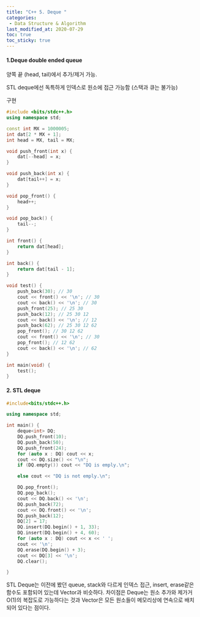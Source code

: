 ```yaml
---
title: "C++ 5. Deque "
categories:
 - Data Structure & Algorithm
last_modified_at: 2020-07-29
toc: true
toc_sticky: true
---
```


#### 1.Deque double ended queue

양쪽 끝 (head, tail)에서 추가/제거 가능.

STL deque에선 독특하게 인덱스로 원소에 접근 가능함
(스택과 큐는 불가능)

구현
```c++
#include <bits/stdc++.h>
using namespace std;

const int MX = 1000005;
int dat[2 * MX + 1];
int head = MX, tail = MX;

void push_front(int x) {
	dat[--head] = x;
}

void push_back(int x) {
	dat[tail++] = x;
}

void pop_front() {
	head++;
}

void pop_back() {
	tail--;
}

int front() {
	return dat[head];
}

int back() {
	return dat[tail - 1];
}

void test() {
	push_back(30); // 30
	cout << front() << '\n'; // 30
	cout << back() << '\n'; // 30
	push_front(25); // 25 30
	push_back(12); // 25 30 12
	cout << back() << '\n'; // 12
	push_back(62); // 25 30 12 62
	pop_front(); // 30 12 62
	cout << front() << '\n'; // 30
	pop_front(); // 12 62
	cout << back() << '\n'; // 62
}

int main(void) {
	test();
}
```

#### 2. STL deque

```c++
#include<bits/stdc++.h>

using namespace std;

int main() {
	deque<int> DQ;
	DQ.push_front(10);
	DQ.push_back(50);
	DQ.push_front(24);
	for (auto x : DQ) cout << x;
	cout << DQ.size() << "\n";
	if (DQ.empty()) cout << "DQ is emply.\n";

	else cout << "DQ is not emply.\n";

	DQ.pop_front();
	DQ.pop_back();
	cout << DQ.back() << '\n';
	DQ.push_back(72);
	cout << DQ.front() << '\n';
	DQ.push_back(12);
	DQ[2] = 17;
	DQ.insert(DQ.begin() + 1, 33);
	DQ.insert(DQ.begin() + 4, 60);
	for (auto x : DQ) cout << x << ' ';
	cout << '\n';
	DQ.erase(DQ.begin() + 3);
	cout << DQ[3] << '\n';
	DQ.clear();

}
```

STL Deque는 이전에 봤던 queue, stack와 다르게 인덱스 접근, insert, erase같은
함수도 포함되어 있는데 Vector과 비슷하다. 차이점은 Deque는 원소 추가와 제가거 O(1)의 복잡도로 가능하다는 것과
Vector은 모든 원소들이 메모리상에 연속으로 배치되어 있다는 점이다.
